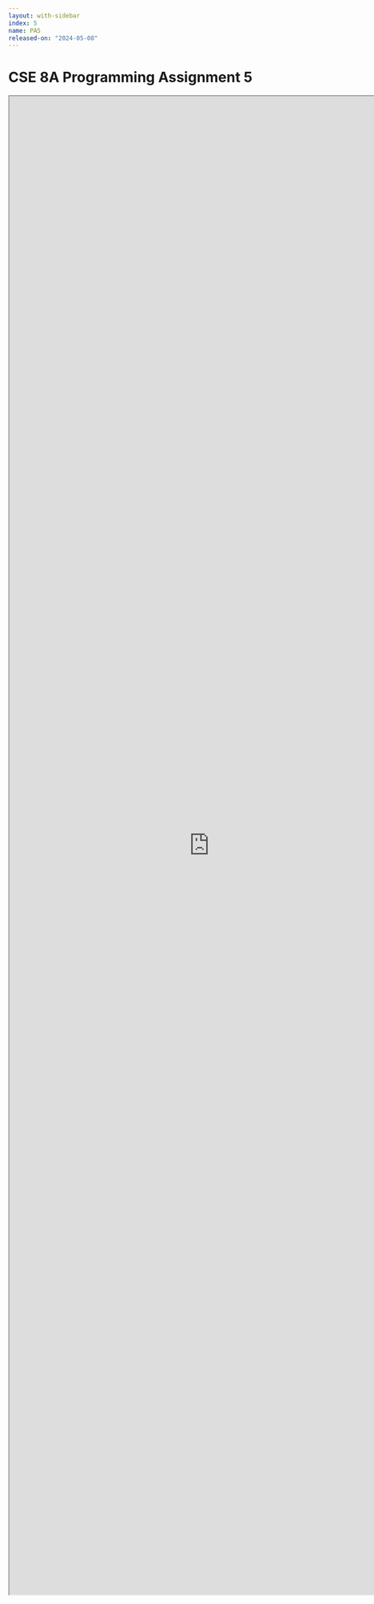 ```yaml
---
layout: with-sidebar
index: 5
name: PA5
released-on: "2024-05-08"
---
```


# CSE 8A Programming Assignment 5

<iframe src="https://docs.google.com/document/d/e/2PACX-1vSADwf-pNMPxdVmehwcAp7q9yYjcstNgFU37yuWGY_iAGvEZ4Av4VJ-pQVu_0I4b1QGw3I7t5RSv5YP/pub?embedded=true" width="800px" height="3000px"></iframe>